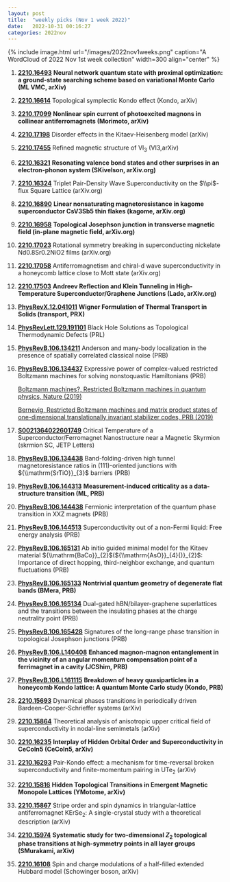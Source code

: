 ```yaml
---
layout: post
title:  "weekly picks (Nov 1 week 2022)"
date:   2022-10-31 00:16:27
categories: 2022nov
---
```


{% include image.html url="/images/2022nov1weeks.png" caption="A WordCloud of 2022 Nov 1st week collection" width=300 align="center" %}

1. **[2210.16493](http://arxiv.org/abs/2210.16493)** **Neural network quantum state with proximal optimization: a ground-state searching scheme based on variational Monte Carlo (ML VMC, arXiv)**

1. **[2210.16614](http://arxiv.org/abs/2210.16614)** Topological symplectic Kondo effect (Kondo, arXiv)

1. **[2210.17099](http://arxiv.org/abs/2210.17099)** **Nonlinear spin current of photoexcited magnons in collinear antiferromagnets (Morimoto, arXiv)**

1. **[2210.17198](http://arxiv.org/abs/2210.17198)** Disorder effects in the Kitaev-Heisenberg model (arXiv)

1. **[2210.17455](http://arxiv.org/abs/2210.17455)** Refined magnetic structure of VI$_3$ (VI3,arXiv)


1. **[2210.16321](http://arxiv.org/abs/2210.16321)** **Resonating valence bond states and other surprises in an electron-phonon system (SKivelson, arXiv.org)**

1. **[2210.16324](http://arxiv.org/abs/2210.16324)** Triplet Pair-Density Wave Superconductivity on the $\\pi$-flux Square Lattice (arXiv.org)

1. **[2210.16890](http://arxiv.org/abs/2210.16890)** **Linear nonsaturating magnetoresistance in kagome superconductor CsV3Sb5 thin flakes (kagome, arXiv.org)**

1. **[2210.16958](http://arxiv.org/abs/2210.16958)** **Topological Josephson junction in transverse magnetic field (in-plane magnetic field, arXiv.org)**

1. **[2210.17023](http://arxiv.org/abs/2210.17023)** Rotational symmetry breaking in superconducting nickelate Nd0.8Sr0.2NiO2 films (arXiv.org)

1. **[2210.17058](http://arxiv.org/abs/2210.17058)** Antiferromagnetism and chiral-d wave superconductivity in a honeycomb lattice close to Mott state (arXiv.org)

1. **[2210.17503](http://arxiv.org/abs/2210.17503)** **Andreev Reflection and Klein Tunneling in High-Temperature Superconductor/Graphene Junctions (Lado, arXiv.org)**



1. **[PhysRevX.12.041011](https://link.aps.org/doi/10.1103/PhysRevX.12.041011)** **Wigner Formulation of Thermal Transport in Solids (transport, PRX)**

1. **[PhysRevLett.129.191101](https://link.aps.org/doi/10.1103/PhysRevLett.129.191101)** Black Hole Solutions as Topological Thermodynamic Defects (PRL)

1. **[PhysRevB.106.134211](https://link.aps.org/doi/10.1103/PhysRevB.106.134211)** Anderson and many-body localization in the presence of spatially correlated classical noise (PRB)

1. **[PhysRevB.106.134437](https://link.aps.org/doi/10.1103/PhysRevB.106.134437)** Expressive power of complex-valued restricted Boltzmann machines for solving nonstoquastic Hamiltonians (PRB)  
   >
   [Boltzmann machines?, Restricted Boltzmann machines in quantum physics, Nature (2019)](https://www.nature.com/articles/s41567-019-0545-1)
   
   >
   [Bernevig, Restricted Boltzmann machines and matrix product states of one-dimensional translationally invariant stabilizer codes, PRB (2019)](https://journals.aps.org/prb/abstract/10.1103/PhysRevB.99.155129)

1. **[S0021364022601749](https://doi.org/10.1134/S0021364022601749)** Critical Temperature of a Superconductor/Ferromagnet Nanostructure near a Magnetic Skyrmion (skrmion SC, JETP Letters)

1. **[PhysRevB.106.134438](https://link.aps.org/doi/10.1103/PhysRevB.106.134438)** Band-folding-driven high tunnel magnetoresistance ratios in (111)-oriented junctions with ${\\mathrm{SrTiO}}_{3}$ barriers (PRB)

1. **[PhysRevB.106.144313](https://link.aps.org/doi/10.1103/PhysRevB.106.144313)** **Measurement-induced criticality as a data-structure transition (ML, PRB)**

1. **[PhysRevB.106.144438](https://link.aps.org/doi/10.1103/PhysRevB.106.144438)** Fermionic interpretation of the quantum phase transition in XXZ magnets (PRB)

1. **[PhysRevB.106.144513](https://link.aps.org/doi/10.1103/PhysRevB.106.144513)** Superconductivity out of a non-Fermi liquid: Free energy analysis (PRB)

1. **[PhysRevB.106.165131](https://link.aps.org/doi/10.1103/PhysRevB.106.165131)** Ab initio guided minimal model for the Kitaev material ${\\mathrm{BaCo}}_{2}$(${\\mathrm{AsO}}_{4}{)}_{2}$: Importance of direct hopping, third-neighbor exchange, and quantum fluctuations (PRB)

1. **[PhysRevB.106.165133](https://link.aps.org/doi/10.1103/PhysRevB.106.165133)** **Nontrivial quantum geometry of degenerate flat bands (BMera, PRB)**

1. **[PhysRevB.106.165134](https://link.aps.org/doi/10.1103/PhysRevB.106.165134)** Dual-gated hBN/bilayer-graphene superlattices and the transitions between the insulating phases at the charge neutrality point (PRB)

1. **[PhysRevB.106.165428](https://link.aps.org/doi/10.1103/PhysRevB.106.165428)** Signatures of the long-range phase transition in topological Josephson junctions (PRB)

1. **[PhysRevB.106.L140408](https://link.aps.org/doi/10.1103/PhysRevB.106.L140408)** **Enhanced magnon-magnon entanglement in the vicinity of an angular momentum compensation point of a ferrimagnet in a cavity (JCShim, PRB)**

1. **[PhysRevB.106.L161115](https://link.aps.org/doi/10.1103/PhysRevB.106.L161115)** **Breakdown of heavy quasiparticles in a honeycomb Kondo lattice: A quantum Monte Carlo study (Kondo, PRB)**



1. **[2210.15693](http://arxiv.org/abs/2210.15693)** Dynamical phases transitions in periodically driven Bardeen-Cooper-Schrieffer systems (arXiv)

1. **[2210.15864](http://arxiv.org/abs/2210.15864)** Theoretical analysis of anisotropic upper critical field of superconductivity in nodal-line semimetals (arXiv)

1. **[2210.16235](http://arxiv.org/abs/2210.16235)** **Interplay of Hidden Orbital Order and Superconductivity in CeCoIn5 (CeCoIn5, arXiv)**

1. **[2210.16293](http://arxiv.org/abs/2210.16293)** Pair-Kondo effect: a mechanism for time-reversal broken superconductivity and finite-momentum pairing in UTe$_2$ (arXiv)

1. **[2210.15816](http://arxiv.org/abs/2210.15816)** **Hidden Topological Transitions in Emergent Magnetic Monopole Lattices (YMotome, arXiv)**

1. **[2210.15867](http://arxiv.org/abs/2210.15867)** Stripe order and spin dynamics in triangular-lattice antiferromagnet KErSe$_{2}$: A single-crystal study with a theoretical description (arXiv)

1. **[2210.15974](http://arxiv.org/abs/2210.15974)** **Systematic study for two-dimensional $Z_2$ topological phase transitions at high-symmetry points in all layer groups (SMurakami, arXiv)**

1. **[2210.16108](http://arxiv.org/abs/2210.16108)** Spin and charge modulations of a half-filled extended Hubbard model (Schowinger boson, arXiv)






